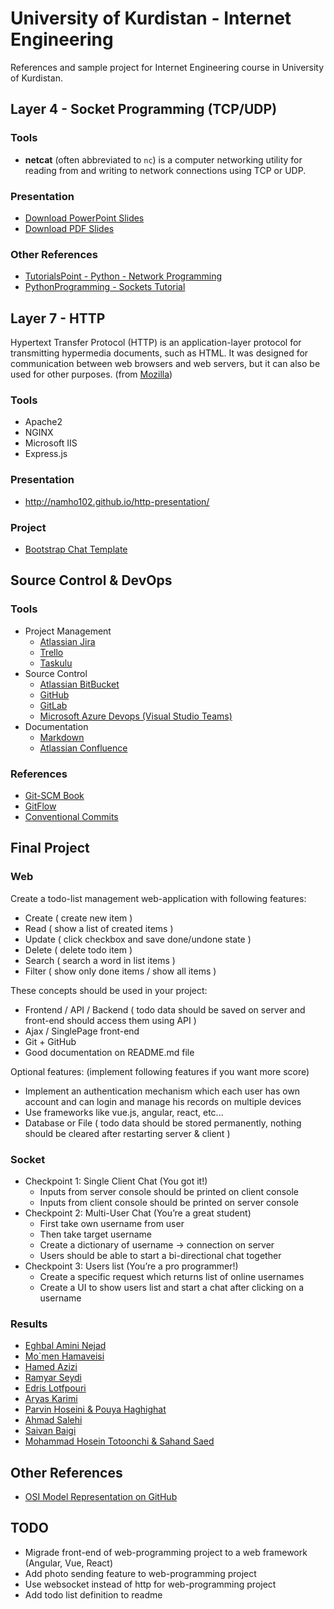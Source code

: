 # University of Kurdistan - Internet Engineering

References and sample project for Internet Engineering course in University of Kurdistan.

## Layer 4 - Socket Programming (TCP/UDP)

### Tools
- **netcat** (often abbreviated to `nc`) is a computer networking utility for reading from and writing to network connections using TCP or UDP.

### Presentation
- [Download PowerPoint Slides](SocketProgramming/slides.pdf)
- [Download PDF Slides](SocketProgramming/slides.pdf)

### Other References
- [TutorialsPoint - Python - Network Programming](https://www.tutorialspoint.com/python/python_networking.htm)
- [PythonProgramming - Sockets Tutorial](https://pythonprogramming.net/sockets-tutorial-python-3/)


## Layer 7 - HTTP
Hypertext Transfer Protocol (HTTP) is an application-layer protocol for transmitting hypermedia documents, such as HTML. It was designed for communication between web browsers and web servers, but it can also be used for other purposes. (from [Mozilla](https://developer.mozilla.org/en-US/docs/Web/HTTP))

### Tools
- Apache2
- NGINX
- Microsoft IIS
- Express.js

### Presentation
- http://namho102.github.io/http-presentation/

### Project
- [Bootstrap Chat Template](https://www.bootdey.com/snippets/view/chat-app)

## Source Control & DevOps

### Tools
- Project Management
    - [Atlassian Jira](https://www.atlassian.com/software/jira)
    - [Trello](https://trello.com/)
    - [Taskulu](https://taskulu.com/)
- Source Control
    - [Atlassian BitBucket](https://www.atlassian.com/software/bitbucket)
    - [GitHub](https://github.com/)
    - [GitLab](https://about.gitlab.com/)
    - [Microsoft Azure Devops (Visual Studio Teams)](https://azure.microsoft.com/en-us/services/devops/)
- Documentation
    - [Markdown](https://github.com/adam-p/markdown-here/wiki/Markdown-Cheatsheet)
    - [Atlassian Confluence](https://www.atlassian.com/software/confluence)

### References
- [Git-SCM Book](http://git-scm.com/book/en/v2)
- [GitFlow](http://datasift.github.io/gitflow/IntroducingGitFlow.html)
- [Conventional Commits](https://www.conventionalcommits.org/en/v1.0.0/)


## Final Project

### Web

Create a todo-list management web-application with following features:
- Create ( create new item )
- Read ( show a list of created items )
- Update ( click checkbox and save done/undone state )
- Delete ( delete todo item )
- Search ( search a word in list items )
- Filter ( show only done items / show all items )

These concepts should be used in your project:
- Frontend / API / Backend ( todo data should be saved on server and front-end should access them using API )
- Ajax / SinglePage front-end
- Git + GitHub
- Good documentation on README.md file

Optional features: (implement following features if you want more score)
- Implement an authentication mechanism which each user has own account and can login and manage his records on multiple devices
- Use frameworks like vue.js, angular, react, etc...
- Database or File ( todo data should be stored permanently, nothing should be cleared after restarting server & client )

### Socket
- Checkpoint 1: Single Client Chat (You got it!)
  - Inputs from server console should be printed on client console
  - Inputs from client console should be printed on server console
- Checkpoint 2: Multi-User Chat (You’re a great student)
  - First take own username from user
  - Then take target username
  - Create a dictionary of username → connection on server
  - Users should be able to start a bi-directional chat together
- Checkpoint 3: Users list (You’re a pro programmer!)
    - Create a specific request which returns list of online usernames
    - Create a UI to show users list and start a chat after clicking on a
username

### Results

- [Eghbal Amini Nejad](https://github.com/eqba1/erwin)
- [Mo\`men Hamaveisi](https://github.com/momen7899/SocketProgramming)
- [Hamed Azizi](https://github.com/H-Azizi/socket-Programming-chat-room)
- [Ramyar Seydi](https://github.com/lramyarl/Socket-programming-in-C-)
- [Edris Lotfpouri](https://github.com/GoodmanPole/GoodmanChatPole)
- [Aryas Karimi](https://github.com/Aryas1378/socket)
- [Parvin Hoseini & Pouya Haghighat](https://github.com/hoseini98/chat)
- [Ahmad Salehi](https://github.com/AhmadSalehi22/SocketProject)
- [Saivan Baigi](https://github.com/sayvanbaigi/imple.chat.app)
- [Mohammad Hosein Totoonchi & Sahand Saed](https://github.com/mhtutunchi/ChatRoom)


## Other References
- [OSI Model Representation on GitHub](https://github.com/vald-phoenix/the-osi-model)

## TODO

- Migrade front-end of web-programming project to a web framework (Angular, Vue, React)
- Add photo sending feature to web-programming project
- Use websocket instead of http for web-programming project
- Add todo list definition to readme
